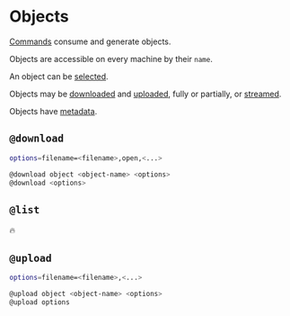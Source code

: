 # Objects

[Commands](commands.md) consume and generate objects.

Objects are accessible on every machine by their `name`.

An object can be [selected](commands/select.md).

Objects may be [downloaded](#download) and [uploaded](#upload), fully or partially, or [streamed](#list).

Objects have [metadata](metadata.md).


## `@download`

```bash
options=filename=<filename>,open,<...>

@download object <object-name> <options>
@download <options>
```

## `@list`

:fire:

## `@upload`

```bash
options=filename=<filename>,<...>

@upload object <object-name> <options>
@upload options
``` 
